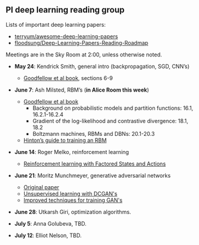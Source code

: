 ## PI deep learning reading group

Lists of important deep learning papers:
  - [terryum/awesome-deep-learning-papers](https://github.com/terryum/awesome-deep-learning-papers)
  - [floodsung/Deep-Learning-Papers-Reading-Roadmap](https://github.com/floodsung/Deep-Learning-Papers-Reading-Roadmap)

Meetings are in the Sky Room at 2:00, unless otherwise noted.

  - **May 24**: Kendrick Smith, general intro (backpropagation, SGD, CNN’s)
       - [Goodfellow et al book](http://deeplearningbook.org), sections 6-9

  - **June 7**: Ash Milsted, RBM’s (**in Alice Room this week**)
       - [Goodfellow et al book](http://deeplearningbook.org)
           - Background on probabilistic models and partition functions: 16.1, 16.2.1-16.2.4
           - Gradient of the log-likelihood and contrastive divergence: 18.1, 18.2
           - Boltzmann machines, RBMs and DBNs: 20.1-20.3
       - [Hinton’s guide to training an RBM](http://www.cs.toronto.edu/~hinton/absps/guideTR.pdf)

  - **June 14**: Roger Melko, reinforcement learning
       - [Reinforcement learning with Factored States and Actions](http://www.jmlr.org/papers/volume5/sallans04a/sallans04a.pdf)

  - **June 21**: Moritz Munchmeyer, generative adversarial networks
       - [Original paper](https://arxiv.org/abs/1406.2661)
       - [Unsupervised learning with DCGAN's](https://arxiv.org/abs/1511.06434)
       - [Improved techniques for training GAN's](http://papers.nips.cc/paper/6125-improved-techniques-for-training-gans.pdf)

  - **June 28**: Utkarsh Giri, optimization algorithms.

  - **July 5**: Anna Golubeva, TBD.

  - **July 12**: Elliot Nelson, TBD.
